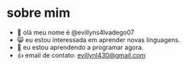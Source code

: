 # sobre mim

- 👋 olá meu nome é @evillyns4lvadego07
- 😸 eu estou interessada em aprender novas linguagens.
- 🥳 eu estou aprendendo a programar agora.
- 👍 email de contato: evillynl430@gmail.com

<!---
evillyns4lvadego07/evillyns4lvadego07 is a ✨ special ✨ repository because its `README.md` (this file) appears on your GitHub profile.
You can click the Preview link to take a look at your changes.
--->
